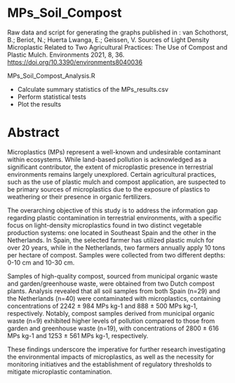# MPs_Soil_Compost
Raw data and script for generating the graphs published in : van Schothorst, B.; Beriot, N.; Huerta Lwanga, E.; Geissen, V. Sources of Light Density Microplastic Related to Two Agricultural Practices: The Use of Compost and Plastic Mulch. Environments 2021, 8, 36. https://doi.org/10.3390/environments8040036 
 
MPs_Soil_Compost_Analysis.R<br />
  - Calculate summary statistics of the MPs_results.csv
  - Perform statistical tests
  - Plot the results

# Abstract
Microplastics (MPs) represent a well-known and undesirable contaminant within ecosystems. While land-based pollution is acknowledged as a significant contributor, the extent of microplastic presence in terrestrial environments remains largely unexplored. Certain agricultural practices, such as the use of plastic mulch and compost application, are suspected to be primary sources of microplastics due to the exposure of plastics to weathering or their presence in organic fertilizers.

The overarching objective of this study is to address the information gap regarding plastic contamination in terrestrial environments, with a specific focus on light-density microplastics found in two distinct vegetable production systems: one located in Southeast Spain and the other in the Netherlands. In Spain, the selected farmer has utilized plastic mulch for over 20 years, while in the Netherlands, two farmers annually apply 10 tons per hectare of compost. Samples were collected from two different depths: 0-10 cm and 10-30 cm.

Samples of high-quality compost, sourced from municipal organic waste and garden/greenhouse waste, were obtained from two Dutch compost plants. Analysis revealed that all soil samples from both Spain (n=29) and the Netherlands (n=40) were contaminated with microplastics, containing concentrations of 2242 ± 984 MPs kg-1 and 888 ± 500 MPs kg-1, respectively. Notably, compost samples derived from municipal organic waste (n=9) exhibited higher levels of pollution compared to those from garden and greenhouse waste (n=19), with concentrations of 2800 ± 616 MPs kg-1 and 1253 ± 561 MPs kg-1, respectively.

These findings underscore the imperative for further research investigating the environmental impacts of microplastics, as well as the necessity for monitoring initiatives and the establishment of regulatory thresholds to mitigate microplastic contamination.





